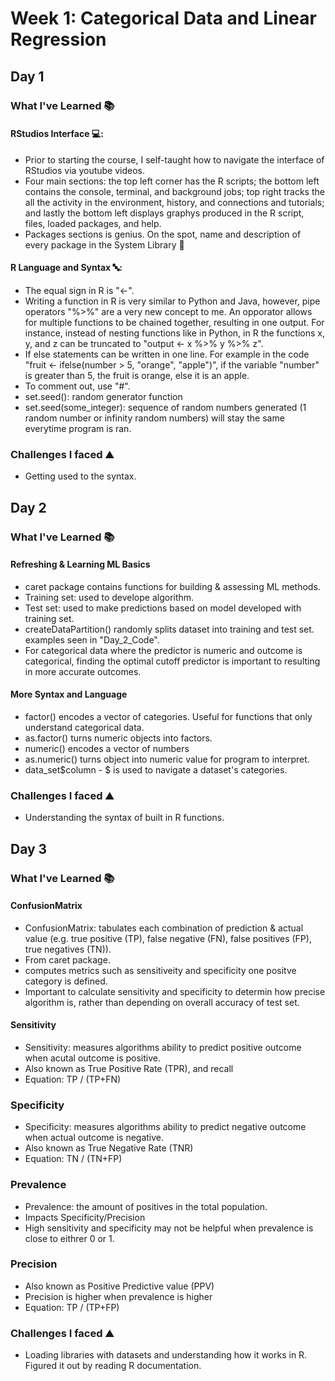 # Week 1: Categorical Data and Linear Regression

## Day 1
### What I've Learned 📚
#### RStudios Interface 💻:
- Prior to starting the course, I self-taught how to navigate the interface of RStudios via youtube videos.
- Four main sections: the top left corner has the R scripts; the bottom left contains the console, terminal, and background jobs; top right tracks the all the activity in the environment, history, and connections and tutorials; and lastly the bottom left displays graphys produced in the R script, files, loaded packages, and help.
- Packages sections is genius. On the spot, name and description of every package in the System Library 💃
#### R Language and Syntax 🔤:
- The equal sign in R is "<-".
- Writing a function in R is very similar to Python and Java, however, pipe operators "%>%" are a very new concept to me. An opporator allows for multiple functions to be chained together, resulting in one output. For instance, instead of nesting functions like in Python, in R the functions x, y, and z can be truncated to "output <- x %>% y %>% z".
- If else statements can be written in one line. For example in the code "fruit <- ifelse(number > 5, "orange", "apple")", if the variable "number" is greater than 5, the fruit is orange, else it is an apple.
- To comment out, use "#".
- set.seed(): random generator function
- set.seed(some_integer): sequence of random numbers generated (1 random number or infinity random numbers) will stay the same everytime program is ran.

### Challenges I faced ⛰️
- Getting used to the syntax.

## Day 2
### What I've Learned 📚
#### Refreshing & Learning ML Basics
- caret package contains functions for building & assessing ML methods.
- Training set: used to develope algorithm.
- Test set: used to make predictions based on model developed with training set.
- createDataPartition() randomly splits dataset into training and test set. examples seen in "Day_2_Code".
- For categorical data where the predictor is numeric and outcome is categorical, finding the optimal cutoff predictor is important to resulting in more accurate outcomes.
  
#### More Syntax and Language
- factor() encodes a vector of categories. Useful for functions that only understand categorical data.
- as.factor() turns numeric objects into factors.
- numeric() encodes a vector of numbers
- as.numeric() turns object into numeric value for program to interpret.
- data_set$column - $ is used to navigate a dataset's categories.

### Challenges I faced ⛰️
- Understanding the syntax of built in R functions.

## Day 3
### What I've Learned 📚
#### ConfusionMatrix
- ConfusionMatrix: tabulates each combination of prediction & actual value (e.g. true positive (TP), false negative (FN), false positives (FP), true negatives (TN)).
- From caret package.
- computes metrics such as sensitiveity and specificity one positve category is defined.
- Important to calculate sensitivity and specificity to determin how precise algorithm is, rather than depending on overall accuracy of test set.
  
#### Sensitivity
- Sensitivity: measures algorithms ability to predict positive outcome when acutal outcome is positive.
- Also known as True Positive Rate (TPR), and recall
- Equation: TP / (TP+FN)

### Specificity
- Specificity: measures algorithms ability to predict negative outcome when actual outcome is negative.
- Also known as True Negative Rate (TNR)
- Equation: TN / (TN+FP)

### Prevalence
- Prevalence: the amount of positives in the total population.
- Impacts Specificity/Precision
- High sensitivity and specificity may not be helpful when prevalence is close to eithrer 0 or 1.

### Precision
- Also known as Positive Predictive value (PPV)
- Precision is higher when prevalence is higher
- Equation: TP / (TP+FP)

### Challenges I faced ⛰️
- Loading libraries with datasets and understanding how it works in R. Figured it out by reading R documentation.
